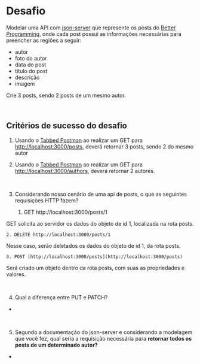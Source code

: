 # Desafio

Modelar uma API com [json-server](https://github.com/typicode/json-server) que represente os posts do [Better Programming](https://betterprogramming.pub/archive), onde cada post possui as informações necessárias para preencher as regiões a seguir:

- autor
- foto do autor
- data do post
- título do post
- descrição
- imagem

Crie 3 posts, sendo 2 posts de um mesmo autor.

<br>

## Critérios de sucesso do desafio

1. Usando o [Tabbed Postman](https://chrome.google.com/webstore/detail/tabbed-postman-rest-clien/coohjcphdfgbiolnekdpbcijmhambjff/related?hl=pt-br) ao realizar um GET para [http://localhost:3000/posts](http://localhost:3000/posts), deverá retornar 3 posts, sendo 2 do mesmo autor


2. Usando o [Tabbed Postman](https://chrome.google.com/webstore/detail/tabbed-postman-rest-clien/coohjcphdfgbiolnekdpbcijmhambjff/related?hl=pt-br) ao realizar um GET para [http://localhost:3000/authors](http://localhost:3000/authors), deverá retornar 2 autores.

<br>

3. Considerando nosso cenário de uma api de posts, o que as seguintes requisições HTTP fazem?

    1. GET http://localhost:3000/posts/1

GET solicita ao servidor os dados do objeto de id 1, localizada na rota posts.

    2. DELETE http://localhost:3000/posts/1

Nesse caso, serão deletados os dados do objeto de id 1, da rota posts. 

    3. POST [http://localhost:3000/posts](http://localhost:3000/posts)

Será criado um objeto dentro da rota posts, com suas as propriedades e valores.

<br>

4. Qual a diferença entre PUT e PATCH?

- 


<br>


5. Segundo a documentação do json-server e considerando a modelagem que você fez, qual seria a requisição necessária para **retornar todos os posts de um determinado autor?**

- 